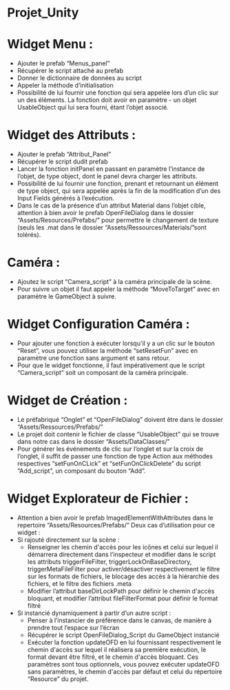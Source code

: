 # Projet_Unity

#	Widget Menu : 

- Ajouter le prefab “Menus_panel”
- Récupérer le script attaché au prefab
- Donner le dictionnaire de données au script
- Appeler la méthode d’initialisation
- Possibilité de lui fournir une fonction qui sera appelée lors d’un clic sur un des éléments. La fonction doit avoir en paramètre - un objet UsableObject qui lui sera fourni, étant l’objet associé.
	
#   Widget des Attributs : 

- Ajouter le prefab “Attribut_Panel”
- Récupérer le script dudit prefab
- Lancer la fonction initPanel en passant en paramètre l’instance de l’objet, de type object, dont le panel devra charger les attributs.
- Possibilité de lui fournir une fonction, prenant et retournant un élément de type object, qui sera appelée après la fin de la modification d’un des Input Fields générés à l’exécution.
- Dans le cas de la présence d’un attribut Material dans l’objet cible, attention à bien avoir le prefab OpenFileDialog dans le dossier “Assets/Resources/Prefabs/” pour permettre le changement de texture (seuls les .mat dans le dossier “Assets/Ressources/Materials/”sont tolérés).
    
#    Caméra : 

- Ajoutez le script “Camera_script” à la caméra principale de la scène. 
- Pour suivre un objet il faut appeler la méthode “MoveToTarget” avec en paramètre le GameObject à suivre.

#	  Widget Configuration Caméra :

- Pour ajouter une fonction à exécuter lorsqu'il y a un clic sur le bouton “Reset”, vous pouvez utiliser la méthode “setResetFun” avec en paramètre une fonction sans argument et sans retour.
- Pour que le widget fonctionne, il faut impérativement que le script “Camera_script” soit un composant de la caméra principale.

#    Widget de Création :

- Le préfabriqué “Onglet” et “OpenFileDialog” doivent être dans le dossier “Assets/Ressources/Prefabs/”
- Le projet doit contenir le fichier de classe “UsableObject” qui se trouve dans notre cas dans le dossier “Assets/DataClasses/”
- Pour générer les événements de clic sur l’onglet et sur la croix de l’onglet, il suffit de passer une fonction de type Action<GameObject> aux méthodes respectives “setFunOnCLick” et “setFunOnClickDelete” du script “Add_script”, un composant du bouton “Add”.

#	Widget Explorateur de Fichier :

- Attention a bien avoir le prefab ImagedElementWithAttributes dans le repertoire “Assets/Resources/Prefabs/” 
Deux cas d’utilisation pour ce widget : 
- Si rajouté directement sur la scène : 
    * Renseigner les chemin d'accès pour les icônes et celui sur lequel il démarrera directement dans l’inspecteur et modifier dans le script les attributs triggerFileFilter, triggerLockOnBaseDirectory, triggerMetaFileFilter pour activer/désactiver respectivement le filtre sur les formats de fichiers, le blocage des accès à la hiérarchie des fichiers, et le filtre des fichiers .meta
    * Modifier l’attribut baseDirLockPath pour définir le chemin d'accès bloquant, et modifier l’attribut fileFilterFormat pour définir le format filtré
- Si instancié dynamiquement à partir d’un autre script : 
    * Penser à l’instancier de préférence dans le canvas, de manière à prendre tout l’espace sur l’écran
    * Récupérer le script OpenFileDialog_Script du GameObject instancié
    * Exécuter la fonction updateOFD en lui fournissant respectivement le chemin d'accès sur lequel il réalisera sa première exécution, le format devant être filtré, et le chemin d'accès bloquant. Ces paramètres sont tous optionnels, vous pouvez exécuter updateOFD sans paramètres, le chemin d'accès par défaut et celui du répertoire “Resource” du projet.

